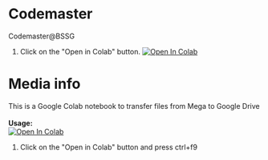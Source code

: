 # Codemaster
Codemaster@BSSG
1. Click on the "Open in Colab" button.
<a href="https://colab.research.google.com/github/mohitjoshi155/Codemaster/blob/master/All_in_One_1_9_1.ipynb" target="_parent\"><img src="https://colab.research.google.com/assets/colab-badge.svg" alt="Open In Colab"/></a>

# Media info
This is a Google Colab notebook to transfer files from Mega to Google Drive
<br><br><b>Usage:</b>
<br>
<a href="https://colab.research.google.com/github/arlessweschler/Codemaster/blob/master/Obten_MediaInfo_on_GDrive.ipynb" target="_parent\"><img src="https://colab.research.google.com/assets/colab-badge.svg" alt="Open In Colab"/></a>
1. Click on the "Open in Colab" button and press ctrl+f9
